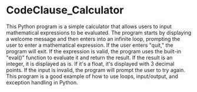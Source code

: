 # CodeClause_Calculator
This Python program is a simple calculator that allows users to input mathematical expressions to be evaluated. The program starts by displaying a welcome message and then enters into an infinite loop, prompting the user to enter a mathematical expression. If the user enters "quit," the program will exit. If the expression is valid, the program uses the built-in "eval()" function to evaluate it and return the result. If the result is an integer, it is displayed as is. If it's a float, it's displayed with 3 decimal points. If the input is invalid, the program will prompt the user to try again. This program is a good example of how to use loops, input/output, and exception handling in Python.
